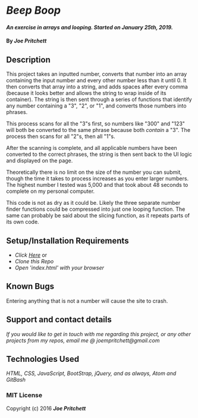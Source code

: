 # _Beep Boop_

#### _An exercise in arrays and looping. Started on January 25th, 2019._

#### By _**Joe Pritchett**_

## Description

This project takes an inputted number, converts that number into an array containing the input number and every other number less than it until 0. It then converts that array into a string, and adds spaces after every comma (because it looks better and allows the string to wrap inside of its container). The string is then sent through a series of functions that identify any number containing a "3", "2", or "1", and converts those numbers into phrases.

This process scans for all the "3"s first, so numbers like "300" and "123" will both be converted to the same phrase because both _contain_ a "3". The process then scans for all "2"s, then all "1"s.

After the scanning is complete, and all applicable numbers have been converted to the correct phrases, the string is then sent back to the UI logic and displayed on the page.

Theoretically there is no limit on the size of the number you can submit, though the time it takes to process increases as you enter larger numbers. The highest number I tested was 5,000 and that took about 48 seconds to complete on my personal computer.

This code is not as dry as it could be. Likely the three separate number finder functions could be compressed into just one looping function. The same can probably be said about the slicing function, as it repeats parts of its own code.

## Setup/Installation Requirements

* _Click [Here](https://joepritch.github.io/beeboop)_
or
* _Clone this Repo_
* _Open 'index.html' with your browser_

## Known Bugs

Entering anything that is not a number will cause the site to crash.

## Support and contact details

_If you would like to get in touch with me regarding this project, or any other projects from my repos, email me @ joempritchett@gmail.com_

## Technologies Used

_HTML, CSS, JavaScript, BootStrap, jQuery, and as always, Atom and GitBash_

### MIT License

Copyright (c) 2016 **_Joe Pritchett_**
